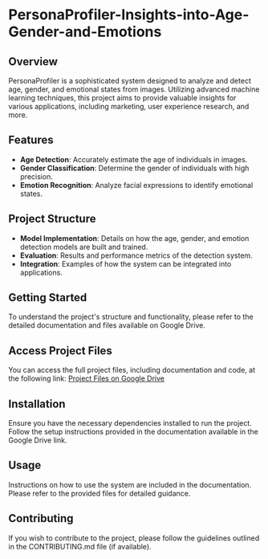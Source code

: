 # PersonaProfiler-Insights-into-Age-Gender-and-Emotions

## Overview
PersonaProfiler is a sophisticated system designed to analyze and detect age, gender, and emotional states from images. Utilizing advanced machine learning techniques, this project aims to provide valuable insights for various applications, including marketing, user experience research, and more.

## Features
- **Age Detection**: Accurately estimate the age of individuals in images.
- **Gender Classification**: Determine the gender of individuals with high precision.
- **Emotion Recognition**: Analyze facial expressions to identify emotional states.

## Project Structure
- **Model Implementation**: Details on how the age, gender, and emotion detection models are built and trained.
- **Evaluation**: Results and performance metrics of the detection system.
- **Integration**: Examples of how the system can be integrated into applications.

## Getting Started
To understand the project's structure and functionality, please refer to the detailed documentation and files available on Google Drive.

## Access Project Files
You can access the full project files, including documentation and code, at the following link:
[Project Files on Google Drive](https://drive.google.com/drive/folders/19nUzpmKEASyxRsGhIuFDx_OVJhwhyZHI?usp=drive_link)

## Installation
Ensure you have the necessary dependencies installed to run the project. Follow the setup instructions provided in the documentation available in the Google Drive link.

## Usage
Instructions on how to use the system are included in the documentation. Please refer to the provided files for detailed guidance.

## Contributing
If you wish to contribute to the project, please follow the guidelines outlined in the CONTRIBUTING.md file (if available).

